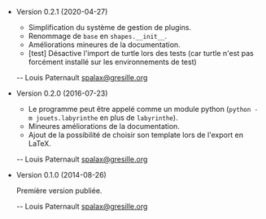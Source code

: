 * Version 0.2.1 (2020-04-27)

    * Simplification du système de gestion de plugins.
    * Renommage de `base` en `shapes.__init__`.
    * Améliorations mineures de la documentation.
    * [test] Désactive l'import de turtle lors des tests (car turtle n'est pas forcément installé sur les environnements de test)

    -- Louis Paternault <spalax@gresille.org>

* Version 0.2.0 (2016-07-23)

    * Le programme peut être appelé comme un module python (``python -m jouets.labyrinthe`` en plus de ``labyrinthe``).
    * Mineures améliorations de la documentation.
    * Ajout de la possibilité de choisir son template lors de l'export en LaTeX.

    -- Louis Paternault <spalax@gresille.org>

* Version 0.1.0 (2014-08-26)

    Première version publiée.

    -- Louis Paternault <spalax@gresille.org>

